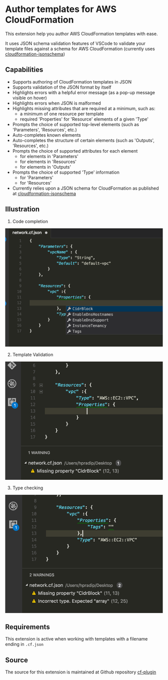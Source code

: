 
# Author templates for AWS CloudFormation

This extension help you author AWS CloudFormation templates with ease.

It uses JSON schema validation features of VSCode to validate your template files against a schema for AWS CloudFormation (currently uses [cloudformation-jsonschema](https://github.com/fungusakafungus/cloudformation-jsonschema))

## Capabilities

- Supports authoring of CloudFormation templates in JSON
- Supports validation of the JSON format by itself
- Highlights errors with a helpful error message (as a pop-up message visible on hover)
- Highlights errors when JSON is malformed
- Highlights missing attributes that are required at a minimum, such as:
  - a minimum of one resource per template
  - required 'Properties' for 'Resource' elements of a given 'Type'
- Prompts the choice of supported top-level elements (such as 'Parameters', 'Resources', etc.)
- Auto-completes known elements
- Auto-completes the structure of certain elements (such as 'Outputs', 'Resources', etc.)
- Prompts the choice of supported attributes for each element
  - for elements in 'Parameters'
  - for elements in 'Resources'
  - for elements in 'Outputs'
- Prompts the choice of supported 'Type' information
  - for 'Parameters'
  - for 'Resources'
- Currently relies upon a JSON schema for CloudFormation as published at [cloudformation-jsonschema](https://github.com/fungusakafungus/cloudformation-jsonschema)

## Illustration

1. Code completion

![Code completion](images/code-completion.png)

2. Template Validation

![Template validation](images/template-validation.png)

3. Type checking

![Type checking](images/type-checking.png)


## Requirements

This extension is active when working with templates with a filename ending in `.cf.json`

## Source

The source for this extension is maintained at Github repository [cf-plugin](git@github.com:krishnan-mani/cf-plugin.git)
